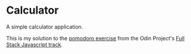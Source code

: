 # Calculator

A simple calculator application.

This is my solution to the [pomodoro exercise](https://www.theodinproject.com/courses/web-development-101/lessons/pairing-project) from the Odin Project's [Full Stack Javascript track](https://www.theodinproject.com/tracks/2).
